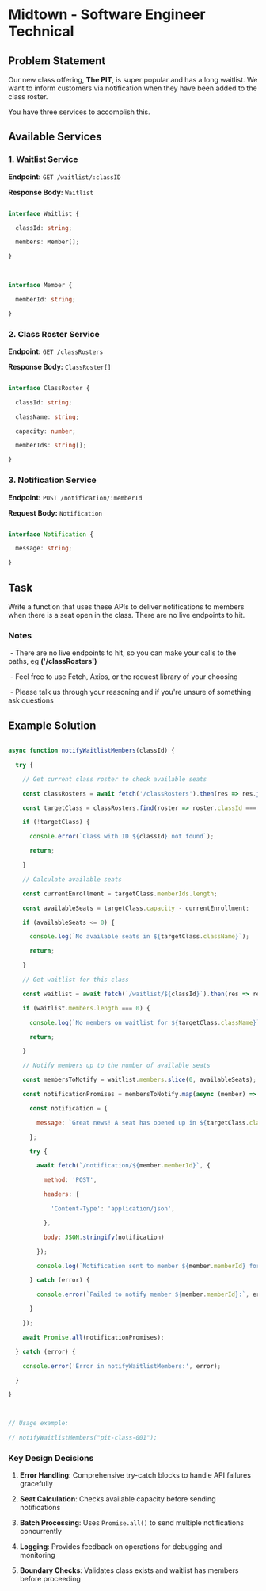 # Midtown - Software Engineer Technical

  

## Problem Statement

  

Our new class offering, **The PIT**, is super popular and has a long waitlist. We want to inform customers via notification when they have been added to the class roster.

  

You have three services to accomplish this.

  

## Available Services

  

### 1. Waitlist Service

  

**Endpoint:** `GET /waitlist/:classID`

  

**Response Body:** `Waitlist`

  

```typescript

interface Waitlist {

  classId: string;

  members: Member[];

}

  

interface Member {

  memberId: string;

}

```

  

### 2. Class Roster Service

  

**Endpoint:** `GET /classRosters`

  

**Response Body:** `ClassRoster[]`

  

```typescript

interface ClassRoster {

  classId: string;

  className: string;

  capacity: number;

  memberIds: string[];

}

```

  

### 3. Notification Service

  

**Endpoint:** `POST /notification/:memberId`

  

**Request Body:** `Notification`

  

```typescript

interface Notification {

  message: string;

}

```

  

## Task

Write a function that uses these APIs to deliver notifications to members when there is a seat open in the class. There are no live endpoints to hit.

  

### Notes

 - There are no live endpoints to hit, so you can make your calls to the paths, eg **('/classRosters')**

 - Feel free to use Fetch, Axios, or the request library of your choosing

 - Please talk us through your reasoning and if you're unsure of something ask questions








  
  
  
  

## Example Solution

  

```javascript

async function notifyWaitlistMembers(classId) {

  try {

    // Get current class roster to check available seats

    const classRosters = await fetch('/classRosters').then(res => res.json());

    const targetClass = classRosters.find(roster => roster.classId === classId);

    if (!targetClass) {

      console.error(`Class with ID ${classId} not found`);

      return;

    }

    // Calculate available seats

    const currentEnrollment = targetClass.memberIds.length;

    const availableSeats = targetClass.capacity - currentEnrollment;

    if (availableSeats <= 0) {

      console.log(`No available seats in ${targetClass.className}`);

      return;

    }

    // Get waitlist for this class

    const waitlist = await fetch(`/waitlist/${classId}`).then(res => res.json());

    if (waitlist.members.length === 0) {

      console.log(`No members on waitlist for ${targetClass.className}`);

      return;

    }

    // Notify members up to the number of available seats

    const membersToNotify = waitlist.members.slice(0, availableSeats);

    const notificationPromises = membersToNotify.map(async (member) => {

      const notification = {

        message: `Great news! A seat has opened up in ${targetClass.className}. You can now enroll!`

      };

      try {

        await fetch(`/notification/${member.memberId}`, {

          method: 'POST',

          headers: {

            'Content-Type': 'application/json',

          },

          body: JSON.stringify(notification)

        });

        console.log(`Notification sent to member ${member.memberId} for ${targetClass.className}`);

      } catch (error) {

        console.error(`Failed to notify member ${member.memberId}:`, error);

      }

    });

    await Promise.all(notificationPromises);

  } catch (error) {

    console.error('Error in notifyWaitlistMembers:', error);

  }

}

  

// Usage example:

// notifyWaitlistMembers("pit-class-001");

```

  

### Key Design Decisions

  

1. **Error Handling**: Comprehensive try-catch blocks to handle API failures gracefully

2. **Seat Calculation**: Checks available capacity before sending notifications

3. **Batch Processing**: Uses `Promise.all()` to send multiple notifications concurrently

4. **Logging**: Provides feedback on operations for debugging and monitoring

5. **Boundary Checks**: Validates class exists and waitlist has members before proceeding
